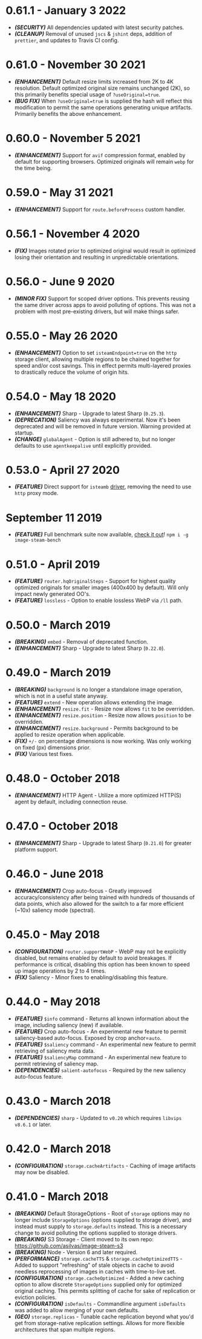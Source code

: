 # 0.61.1 - January 3 2022

* ***(SECURITY)*** All dependencies updated with latest security patches.
* ***(CLEANUP)*** Removal of unused `jscs` & `jshint` deps, addition of `prettier`,
  and updates to Travis CI config.


# 0.61.0 - November 30 2021

* ***(ENHANCEMENT)*** Default resize limits increased from 2K to 4K resolution. Default
  optimized original size remains unchanged (2K), so this primarily benefits special
  usage of `?useOriginal=true`.
* ***(BUG FIX)*** When `?useOriginal=true` is supplied the hash will reflect this
  modification to permit the same operations generating unique artifacts. Primarily
  benefits the above enhancement.


# 0.60.0 - November 5 2021

* ***(ENHANCEMENT)*** Support for `avif` compression format, enabled by default
  for supporting browsers. Optimized originals will remain `webp` for the time being.

# 0.59.0 - May 31 2021

* ***(ENHANCEMENT)*** Support for `route.beforeProcess` custom handler.


# 0.56.1 - November 4 2020

* ***(FIX)*** Images rotated prior to optimized original would result in optimized losing their
  orientation and resulting in unpredictable orientations.


# 0.56.0 - June 9 2020

* ***(MINOR FIX)*** Support for scoped driver options. This prevents reusing the same driver
  across apps to avoid polluting of options. This was not a problem with most pre-existing drivers,
  but will make things safer.


# 0.55.0 - May 26 2020

* ***(ENHANCEMENT)*** Option to set `isteamEndpoint=true` on the `http` storage client, allowing
  multiple regions to be chained together for speed and/or cost savings. This in effect permits
  multi-layered proxies to drastically reduce the volume of origin hits.


# 0.54.0 - May 18 2020

* ***(ENHANCEMENT)*** Sharp - Upgrade to latest Sharp (`0.25.3`).
* ***(DEPRECATION)*** Saliency was always experimental. Now it's been deprecated and will be removed
  in future version. Warning provided at startup.
* ***(CHANGE)*** `globalAgent` - Option is still adhered to, but no longer defaults to use
  `agentkeepalive` until explicitly provided.

# 0.53.0 - April 27 2020

* ***(FEATURE)*** Direct support for `isteamb` [driver](./lib/storage/isteamb), removing the need to use `http` proxy mode.


# September 11 2019

* ***(FEATURE)*** Full benchmark suite now available, [check it out](./packages/image-steam-bench)! `npm i -g image-steam-bench`

# 0.51.0 - April 2019

* ***(FEATURE)*** `router.hqOriginalSteps` - Support for highest quality optimized originals for smaller images (400x400 by default). Will only impact newly generated OO's.
* ***(FEATURE)*** `lossless` - Option to enable lossless WebP via `/ll` path.


# 0.50.0 - March 2019

* ***(BREAKING)*** `embed` - Removal of deprecated function.
* ***(ENHANCEMENT)*** Sharp - Upgrade to latest Sharp (`0.22.0`).


# 0.49.0 - March 2019

* ***(BREAKING)*** `background` is no longer a standalone image operation, which is not in a useful state anyway.
* ***(FEATURE)*** `extend` - New operation allows extending the image.
* ***(ENHANCEMENT)*** `resize.fit` - Resize now allows `fit` to be overridden.
* ***(ENHANCEMENT)*** `resize.position` - Resize now allows `position` to be overridden.
* ***(ENHANCEMENT)*** `resize.background` - Permits background to be applied to resize operation when applicable.
* ***(FIX)*** `+/-` on percentage dimensions is now working. Was only working on fixed (px) dimensions prior.
* ***(FIX)*** Various test fixes.


# 0.48.0 - October 2018

* ***(ENHANCEMENT)*** HTTP Agent - Utilize a more optimized HTTP(S) agent by default, including connection reuse.


# 0.47.0 - October 2018

* ***(ENHANCEMENT)*** Sharp - Upgrade to latest Sharp (`0.21.0`) for greater platform support.


# 0.46.0 - June 2018

* ***(ENHANCEMENT)*** Crop auto-focus - Greatly improved accuracy/consistency after being trained with hundreds of
  thousands of data points, which also allowed for the switch to a far more efficient (~10x) saliency mode (spectral).


# 0.45.0 - May 2018

* ***(CONFIGURATION)*** `router.supportWebP` - WebP may not be explicitly disabled, but remains enabled by default
  to avoid breakages. If performance is critical, disabling this option has been known to speed up image operations
  by 2 to 4 times.
* ***(FIX)*** Saliency - Minor fixes to enabling/disabling this feature.


# 0.44.0 - May 2018

* ***(FEATURE)*** `$info` command - Returns all known information about the image, including saliency (new) if available.
* ***(FEATURE)*** Crop auto-focus - An experimental new feature to permit saliency-based auto-focus. Exposed by crop anchor=`auto`.
* ***(FEATURE)*** `$saliency` command - An experimental new feature to permit retrieving of saliency meta data.
* ***(FEATURE)*** `$saliencyMap` command - An experimental new feature to permit retrieving of saliency map.
* ***(DEPENDENCIES)*** `salient-autofocus` - Required by the new saliency auto-focus feature. 


# 0.43.0 - March 2018

* ***(DEPENDENCIES)*** `sharp` - Updated to `v0.20` which requires `libvips` `v8.6.1` or later. 


# 0.42.0 - March 2018

* ***(CONFIGURATION)*** `storage.cacheArtifacts` - Caching of image artifacts may now be disabled. 


# 0.41.0 - March 2018

* ***(BREAKING)*** Default StorageOptions - Root of `storage` options may no longer include `StorageOptions` (options supplied to storage driver), and instead must supply to `storage.defaults` instead. This is a necessary change to avoid polluting the options supplied to storage drivers.
* ***(BREAKING)*** S3 Storage - Client moved to its own repo: https://github.com/asilvas/image-steam-s3
* ***(BREAKING)*** Node - Version 6 and later required.
* ***(PERFORMANCE)*** `storage.cacheTTS` & `storage.cacheOptimizedTTS` - Added to support "refreshing" of stale objects in cache to avoid needless reprocessing of images in caches with time-to-live set.
* ***(CONFIGURATION)*** `storage.cacheOptimized` - Added a new caching option to allow discrete `StorageOptions` supplied only for optimized original caching. This permits splitting of cache for sake of replication or eviction policies.
* ***(CONFIGURATION)*** `isDefaults` - Commandline argument `isDefaults` was added to allow merging of your own defaults.
* ***(GEO)*** `storage.replicas` - Tunable cache replication beyond what you'd get from storage-native replication settings. Allows for more flexible architectures that span multiple regions.
